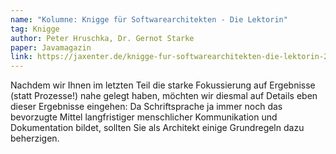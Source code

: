 ```yaml
---
name: "Kolumne: Knigge für Softwarearchitekten - Die Lektorin"
tag: Knigge
author: Peter Hruschka, Dr. Gernot Starke
paper: Javamagazin
link: https://jaxenter.de/knigge-fur-softwarearchitekten-die-lektorin-2-5445
---
```

Nachdem wir Ihnen im letzten Teil die starke Fokussierung auf Ergebnisse (statt Prozesse!) nahe gelegt haben,
möchten wir diesmal auf Details eben dieser Ergebnisse eingehen: Da Schriftsprache ja immer noch das bevorzugte Mittel 
langfristiger menschlicher Kommunikation und Dokumentation bildet, sollten Sie als Architekt einige Grundregeln 
dazu beherzigen.




